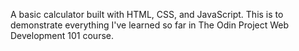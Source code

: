 A basic calculator built with HTML, CSS, and JavaScript. This is to
demonstrate everything I've learned so far in The Odin Project Web
Development 101 course.


